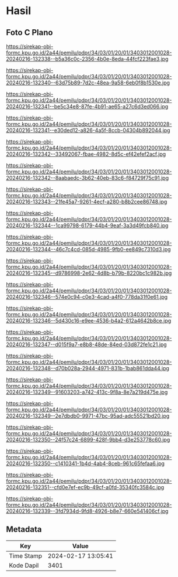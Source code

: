 # Hasil

## Foto C Plano

https://sirekap-obj-formc.kpu.go.id/2a44/pemilu/pdpr/34/03/01/20/01/3403012001028-20240216-132338--b5a36c0c-2356-4b0e-8eda-44fcf223fae3.jpg

https://sirekap-obj-formc.kpu.go.id/2a44/pemilu/pdpr/34/03/01/20/01/3403012001028-20240216-132340--63d75b89-7d2c-48ea-9a58-6eb0f8b1530e.jpg

https://sirekap-obj-formc.kpu.go.id/2a44/pemilu/pdpr/34/03/01/20/01/3403012001028-20240216-132341--be5c34e8-87fe-4b91-ae65-a27c6d3ed066.jpg

https://sirekap-obj-formc.kpu.go.id/2a44/pemilu/pdpr/34/03/01/20/01/3403012001028-20240216-132341--e30ded12-a826-4a5f-8ccb-04304b892044.jpg

https://sirekap-obj-formc.kpu.go.id/2a44/pemilu/pdpr/34/03/01/20/01/3403012001028-20240216-132342--33492067-fbae-4982-8d5c-ef42efef2acf.jpg

https://sirekap-obj-formc.kpu.go.id/2a44/pemilu/pdpr/34/03/01/20/01/3403012001028-20240216-132342--8aabaedc-3b62-40eb-83c6-f84729f75c91.jpg

https://sirekap-obj-formc.kpu.go.id/2a44/pemilu/pdpr/34/03/01/20/01/3403012001028-20240216-132343--21fe45a7-9261-4ecf-a280-b8b2cee86748.jpg

https://sirekap-obj-formc.kpu.go.id/2a44/pemilu/pdpr/34/03/01/20/01/3403012001028-20240216-132344--1ca99798-6179-44b4-9eaf-3a3d49fcb840.jpg

https://sirekap-obj-formc.kpu.go.id/2a44/pemilu/pdpr/34/03/01/20/01/3403012001028-20240216-132344--46c7c4cd-085d-4985-9fb0-ee849c7310d3.jpg

https://sirekap-obj-formc.kpu.go.id/2a44/pemilu/pdpr/34/03/01/20/01/3403012001028-20240216-132345--d9786998-2e62-4d8b-b79b-8220bc1c982b.jpg

https://sirekap-obj-formc.kpu.go.id/2a44/pemilu/pdpr/34/03/01/20/01/3403012001028-20240216-132346--574e0c94-c0e3-4cad-a4f0-778da31f0e61.jpg

https://sirekap-obj-formc.kpu.go.id/2a44/pemilu/pdpr/34/03/01/20/01/3403012001028-20240216-132346--5d430c16-e9ee-4536-b4a2-612a4642b8ce.jpg

https://sirekap-obj-formc.kpu.go.id/2a44/pemilu/pdpr/34/03/01/20/01/3403012001028-20240216-132347--d015f9a7-e8b8-48de-84ed-03d872fe1c21.jpg

https://sirekap-obj-formc.kpu.go.id/2a44/pemilu/pdpr/34/03/01/20/01/3403012001028-20240216-132348--d70b028a-2944-4971-831b-1bab861dda44.jpg

https://sirekap-obj-formc.kpu.go.id/2a44/pemilu/pdpr/34/03/01/20/01/3403012001028-20240216-132349--91603203-a742-413c-9f8a-8e7a219d475e.jpg

https://sirekap-obj-formc.kpu.go.id/2a44/pemilu/pdpr/34/03/01/20/01/3403012001028-20240216-132349--2e7dbdb0-9971-47bc-95ad-adc55521bd20.jpg

https://sirekap-obj-formc.kpu.go.id/2a44/pemilu/pdpr/34/03/01/20/01/3403012001028-20240216-132350--24f57c24-6899-428f-9bb4-d3e253778c60.jpg

https://sirekap-obj-formc.kpu.go.id/2a44/pemilu/pdpr/34/03/01/20/01/3403012001028-20240216-132350--c1410341-1b4d-4ab4-8ceb-961c65fefaa6.jpg

https://sirekap-obj-formc.kpu.go.id/2a44/pemilu/pdpr/34/03/01/20/01/3403012001028-20240216-132351--cfd0e7ef-ec9b-49cf-a0fd-35340fc3584c.jpg

https://sirekap-obj-formc.kpu.go.id/2a44/pemilu/pdpr/34/03/01/20/01/3403012001028-20240216-132339--3fd7934d-9fd8-4926-b8e7-660e541406cf.jpg


## Metadata

| Key        | Value               |
| ---------- | ------------------- |
| Time Stamp | 2024-02-17 13:05:41 |
| Kode Dapil | 3401                |



